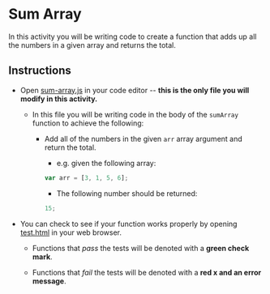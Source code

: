 # Sum Array

In this activity you will be writing code to create a function that adds up all the numbers in a given array and returns the total.

## Instructions

- Open [sum-array.js](sum-array.js) in your code editor -- **this is the only file you will modify in this activity.**

  - In this file you will be writing code in the body of the `sumArray` function to achieve the following:

    - Add all of the numbers in the given `arr` array argument and return the total.

      - e.g. given the following array:

      ```js
      var arr = [3, 1, 5, 6];
      ```

      - The following number should be returned:

      ```js
      15;
      ```

- You can check to see if your function works properly by opening [test.html](test.html) in your web browser.

  - Functions that _pass_ the tests will be denoted with a **green check mark**.

  - Functions that _fail_ the tests will be denoted with a **red x and an error message**.

